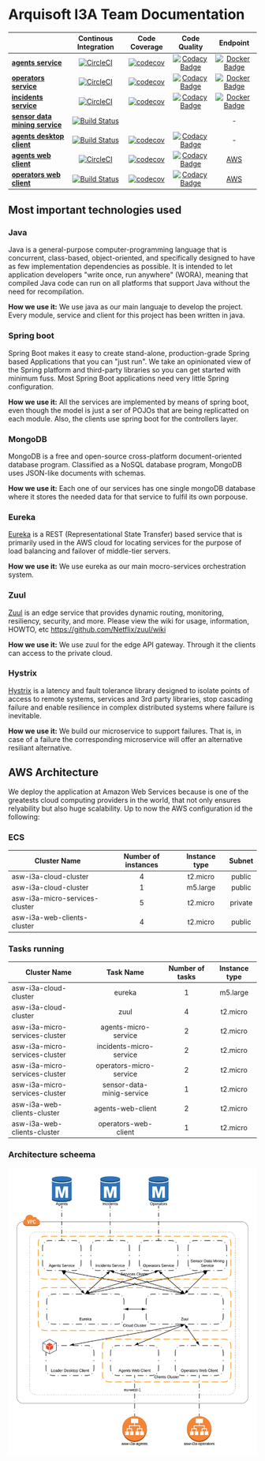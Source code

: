 
# Arquisoft I3A Team Documentation

<!-- Do  not touch anything bellow this line -->

| | **Continous Integration** | **Code Coverage** | **Code Quality** | **Endpoint**
|---|:---:|:---:|:---:|:---:|
|**[agents service](https://github.com/asw-i3a/agents-service)**        |[![CircleCI](https://circleci.com/gh/asw-i3a/agents-service/tree/master.svg?style=svg)](https://circleci.com/gh/asw-i3a/agents-service/tree/master)|[![codecov](https://codecov.io/gh/asw-i3a/agents-service/branch/master/graph/badge.svg)](https://codecov.io/gh/asw-i3a/agents-service)|[![Codacy Badge](https://api.codacy.com/project/badge/Grade/e1e90c5a89fd4da6908296545e952c81)](https://www.codacy.com/app/colunga91/agents-service?utm_source=github.com&amp;utm_medium=referral&amp;utm_content=asw-i3a/agents-service&amp;utm_campaign=Badge_Grade)|[![Docker Badge](https://img.shields.io/badge/docker%20image-latest-blue.svg)](https://hub.docker.com/r/incisystem/agents_service/)
|**[operators service](https://github.com/asw-i3a/operators-service)** |[![CircleCI](https://circleci.com/gh/asw-i3a/operators-service/tree/master.svg?style=svg)](https://circleci.com/gh/asw-i3a/operators-service/tree/master)|[![codecov](https://codecov.io/gh/asw-i3a/operators-service/branch/master/graph/badge.svg)](https://codecov.io/gh/asw-i3a/operators-service)|[![Codacy Badge](https://api.codacy.com/project/badge/Grade/76aa0b37d6d04efbb066b869e474e273)](https://www.codacy.com/app/colunga91/operators-service?utm_source=github.com&amp;utm_medium=referral&amp;utm_content=asw-i3a/operators-service&amp;utm_campaign=Badge_Grade)|[![Docker Badge](https://img.shields.io/badge/docker%20image-latest-blue.svg)](https://hub.docker.com/r/incisystem/operators_service/)
|**[incidents service](https://github.com/asw-i3a/incidents-service)** |[![CircleCI](https://circleci.com/gh/asw-i3a/incidents-service.svg?style=svg)](https://circleci.com/gh/asw-i3a/incidents-service)|[![codecov](https://codecov.io/gh/asw-i3a/incidents-service/branch/master/graph/badge.svg)](https://codecov.io/gh/asw-i3a/incidents-service)|[![Codacy Badge](https://api.codacy.com/project/badge/Grade/a43047eb0e3942a3af3ef93901cdfa87)](https://www.codacy.com/app/colunga91/incidents-service?utm_source=github.com&amp;utm_medium=referral&amp;utm_content=asw-i3a/incidents-service&amp;utm_campaign=Badge_Grade)|[![Docker Badge](https://img.shields.io/badge/docker%20image-latest-blue.svg)](https://hub.docker.com/r/incisystem/incidents_service/)
|**[sensor data mining service](https://github.com/asw-i3a/sensor-data-mining)** |[![Build Status](https://travis-ci.com/asw-i3a/sensor-data-mining.svg?branch=master)](https://travis-ci.com/asw-i3a/sensor-data-mining)|||-
|**[agents desktop client](https://github.com/asw-i3a/agents-desktop-client)** |[![Build Status](https://travis-ci.org/Arquisoft/Loader_i3a.svg?branch=master)](https://travis-ci.org/Arquisoft/Loader_i3a)|[![codecov](https://codecov.io/gh/Arquisoft/Loader_i3a/branch/master/graph/badge.svg)](https://codecov.io/gh/Arquisoft/Loader_i3a)|[![Codacy Badge](https://api.codacy.com/project/badge/Grade/27b04e16c41248d0abad6d5a4ce83911)](https://www.codacy.com/app/jelabra/Loader_i3a?utm_source=github.com&amp;utm_medium=referral&amp;utm_content=Arquisoft/Loader_i3a&amp;utm_campaign=Badge_Grade)|-
|**[agents web client](https://github.com/asw-i3a/agents-web-client)** |[![CircleCI](https://circleci.com/gh/asw-i3a/agents-web-client.svg?style=svg)](https://circleci.com/gh/asw-i3a/agents-web-client)|[![codecov](https://codecov.io/gh/asw-i3a/agents-web-client/branch/master/graph/badge.svg)](https://codecov.io/gh/asw-i3a/agents-web-client)|[![Codacy Badge](https://api.codacy.com/project/badge/Grade/93c9cdf439f7444481c42c426c0e988f)](https://www.codacy.com/app/colunga91/agents-web-client?utm_source=github.com&amp;utm_medium=referral&amp;utm_content=asw-i3a/agents-web-client&amp;utm_campaign=Badge_Grade)|[AWS](http://asw-i3a-agents-client.guill.io)
|**[operators web client](https://github.com/asw-i3a/operators-web-client)** |[![Build Status](https://travis-ci.org/Arquisoft/InciDashboard_i3a.svg?branch=master)](https://travis-ci.org/Arquisoft/InciDashboard_i3a)|[![codecov](https://codecov.io/gh/Arquisoft/InciDashboard_i3a/branch/master/graph/badge.svg)](https://codecov.io/gh/Arquisoft/InciDashboard_i3a)|[![Codacy Badge](https://api.codacy.com/project/badge/Grade/27b04e16c41248d0abad6d5a4ce83911)](https://www.codacy.com/app/jelabra/InciDashboard_i3a?utm_source=github.com&amp;utm_medium=referral&amp;utm_content=Arquisoft/Loader_i3a&amp;utm_campaign=Badge_Grade)|[AWS](http://asw-i3a-operators-client.guill.io)

<!-- Do  not touch anything above this line -->

## Most important technologies used

### Java
Java is a general-purpose computer-programming language that is concurrent, class-based, object-oriented, and specifically designed to have as few implementation dependencies as possible. It is intended to let application developers "write once, run anywhere" (WORA), meaning that compiled Java code can run on all platforms that support Java without the need for recompilation.

**How we use it:**
We use java as our main languaje to develop the project. Every module, service and client for this project has been written in java.

### Spring boot
Spring Boot makes it easy to create stand-alone, production-grade Spring based Applications that you can "just run". We take an opinionated view of the Spring platform and third-party libraries so you can get started with minimum fuss. Most Spring Boot applications need very little Spring configuration.

**How we use it:**
All the services are implemented by means of spring boot, even though the model is just a ser of POJOs that are being replicatted on each module. Also, the clients use spring boot for the controllers layer.

### MongoDB
MongoDB is a free and open-source cross-platform document-oriented database program. Classified as a NoSQL database 
program, MongoDB uses JSON-like documents with schemas.

**How we use it:**
Each one of our services has one single mongoDB database where it stores the needed data for that service to fulfil its own porpouse.

### Eureka
[Eureka](https://github.com/Netflix/eureka) is a REST (Representational State Transfer) based service that is primarily used in the AWS cloud for locating services for the purpose of load balancing and failover of middle-tier servers.

**How we use it:**
We use eureka as our main mocro-services orchestration system.

### Zuul
[Zuul](https://github.com/Netflix/zuul) is an edge service that provides dynamic routing, monitoring, resiliency, security, and more. Please view the wiki for usage, information, HOWTO, etc https://github.com/Netflix/zuul/wiki

**How we use it:**
We use zuul for the edge API gateway. Through it the clients can access to the private cloud.

### Hystrix
[Hystrix](https://github.com/Netflix/Hystrix) is a latency and fault tolerance library designed to isolate points of access to remote systems, services and 3rd party libraries, stop cascading failure and enable resilience in complex distributed systems where failure is inevitable.

**How we use it:**
We build our microservice to support failures. That is, in case of a failure the corresponding microservice will offer an alternative resiliant alternative.

## AWS Architecture
We deploy the application at Amazon Web Services because is one of the greatests cloud computing providers in the world, that not only ensures relyability but also huge scalability.
Up to now the AWS configuration id the following:

### ECS
| **Cluster Name** | **Number of instances** | **Instance type** | **Subnet**
|---|:---:|:---:|:---:|
| asw-i3a-cloud-cluster | 4 | t2.micro | public |
| asw-i3a-cloud-cluster | 1 | m5.large | public |
| asw-i3a-micro-services-cluster | 5 | t2.micro | private |
| asw-i3a-web-clients-cluster | 4 | t2.micro | public |

### Tasks running
| **Cluster Name** | **Task Name** | **Number of tasks** | **Instance type**
|---|:---:|:---:|:---:|
| asw-i3a-cloud-cluster | eureka | 1 | m5.large |
| asw-i3a-cloud-cluster | zuul | 4 | t2.micro |
| asw-i3a-micro-services-cluster | agents-micro-service | 2 | t2.micro |
| asw-i3a-micro-services-cluster | incidents-micro-service | 2 | t2.micro |
| asw-i3a-micro-services-cluster | operators-micro-service | 2 | t2.micro |
| asw-i3a-micro-services-cluster | sensor-data-minig-service | 1 | t2.micro |
| asw-i3a-web-clients-cluster | agents-web-client | 2 | t2.micro |
| asw-i3a-web-clients-cluster | operators-web-client | 1 | t2.micro |

### Architecture scheema
![Image of Yaktocat](.github/aws-architechture.png)
